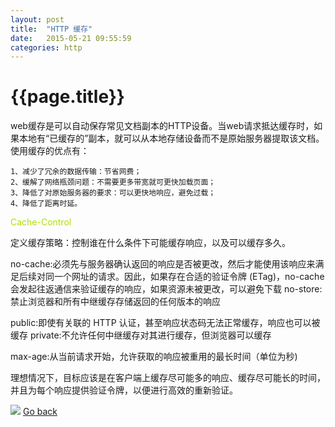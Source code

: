 ```yaml
---
layout: post
title:  "HTTP 缓存"
date:   2015-05-21 09:55:59
categories: http
---
```


<h1>{{page.title}}</h1>

web缓存是可以自动保存常见文档副本的HTTP设备。当web请求抵达缓存时，如果本地有“已缓存的”副本，就可以从本地存储设备而不是原始服务器提取该文档。使用缓存的优点有：

    1、减少了冗余的数据传输：节省网费；
    2、缓解了网络瓶颈问题：不需要更多带宽就可更快加载页面；
    3、降低了对原始服务器的要求：可以更快地响应，避免过载；
    4、降低了距离时延。

<font color='bleu'>Cache-Control</font>

定义缓存策略：控制谁在什么条件下可能缓存响应，以及可以缓存多久。

no-cache:必须先与服务器确认返回的响应是否被更改，然后才能使用该响应来满足后续对同一个网址的请求。因此，如果存在合适的验证令牌          (ETag)，no-cache 会发起往返通信来验证缓存的响应，如果资源未被更改，可以避免下载
no-store:禁止浏览器和所有中继缓存存储返回的任何版本的响应

public:即使有关联的 HTTP 认证，甚至响应状态码无法正常缓存，响应也可以被缓存
private:不允许任何中继缓存对其进行缓存，但浏览器可以缓存

max-age:从当前请求开始，允许获取的响应被重用的最长时间（单位为秒)

理想情况下，目标应该是在客户端上缓存尽可能多的响应、缓存尽可能长的时间，并且为每个响应提供验证令牌，以便进行高效的重新验证。

<img src='{{ "/img/http-cache-decision-tree.png" | prepend: site.baseurl }}'/>
<a href="{{site.baseurl}}/index.html">Go back</a>
